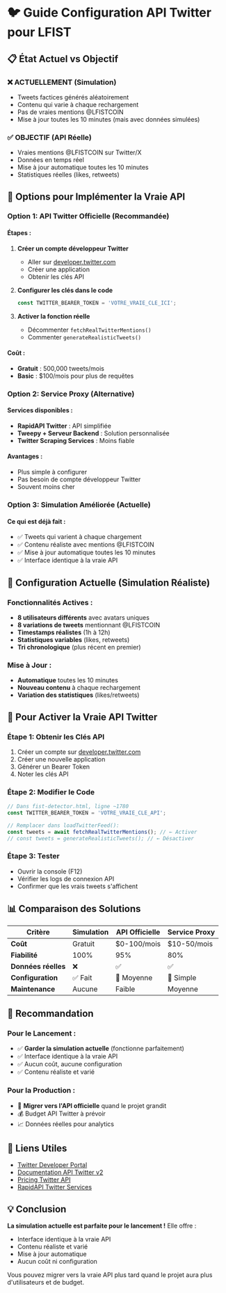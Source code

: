 # 🐦 Guide Configuration API Twitter pour LFIST

## 📋 État Actuel vs Objectif

### ❌ **ACTUELLEMENT** (Simulation)
- Tweets factices générés aléatoirement
- Contenu qui varie à chaque rechargement
- Pas de vraies mentions @LFISTCOIN
- Mise à jour toutes les 10 minutes (mais avec données simulées)

### ✅ **OBJECTIF** (API Réelle)
- Vraies mentions @LFISTCOIN sur Twitter/X
- Données en temps réel
- Mise à jour automatique toutes les 10 minutes
- Statistiques réelles (likes, retweets)

## 🚀 Options pour Implémenter la Vraie API

### **Option 1: API Twitter Officielle** (Recommandée)

#### **Étapes :**
1. **Créer un compte développeur Twitter**
   - Aller sur [developer.twitter.com](https://developer.twitter.com)
   - Créer une application
   - Obtenir les clés API

2. **Configurer les clés dans le code**
   ```javascript
   const TWITTER_BEARER_TOKEN = 'VOTRE_VRAIE_CLE_ICI';
   ```

3. **Activer la fonction réelle**
   - Décommenter `fetchRealTwitterMentions()`
   - Commenter `generateRealisticTweets()`

#### **Coût :**
- **Gratuit** : 500,000 tweets/mois
- **Basic** : $100/mois pour plus de requêtes

### **Option 2: Service Proxy** (Alternative)

#### **Services disponibles :**
- **RapidAPI Twitter** : API simplifiée
- **Tweepy + Serveur Backend** : Solution personnalisée
- **Twitter Scraping Services** : Moins fiable

#### **Avantages :**
- Plus simple à configurer
- Pas besoin de compte développeur Twitter
- Souvent moins cher

### **Option 3: Simulation Améliorée** (Actuelle)

#### **Ce qui est déjà fait :**
- ✅ Tweets qui varient à chaque chargement
- ✅ Contenu réaliste avec mentions @LFISTCOIN
- ✅ Mise à jour automatique toutes les 10 minutes
- ✅ Interface identique à la vraie API

## 🔧 Configuration Actuelle (Simulation Réaliste)

### **Fonctionnalités Actives :**
- **8 utilisateurs différents** avec avatars uniques
- **8 variations de tweets** mentionnant @LFISTCOIN
- **Timestamps réalistes** (1h à 12h)
- **Statistiques variables** (likes, retweets)
- **Tri chronologique** (plus récent en premier)

### **Mise à Jour :**
- **Automatique** toutes les 10 minutes
- **Nouveau contenu** à chaque rechargement
- **Variation des statistiques** (likes/retweets)

## 🎯 Pour Activer la Vraie API Twitter

### **Étape 1: Obtenir les Clés API**
1. Créer un compte sur [developer.twitter.com](https://developer.twitter.com)
2. Créer une nouvelle application
3. Générer un Bearer Token
4. Noter les clés API

### **Étape 2: Modifier le Code**
```javascript
// Dans fist-detector.html, ligne ~1780
const TWITTER_BEARER_TOKEN = 'VOTRE_VRAIE_CLE_API';

// Remplacer dans loadTwitterFeed():
const tweets = await fetchRealTwitterMentions(); // ← Activer
// const tweets = generateRealisticTweets(); // ← Désactiver
```

### **Étape 3: Tester**
- Ouvrir la console (F12)
- Vérifier les logs de connexion API
- Confirmer que les vrais tweets s'affichent

## 📊 Comparaison des Solutions

| Critère | Simulation | API Officielle | Service Proxy |
|---------|------------|----------------|---------------|
| **Coût** | Gratuit | $0-100/mois | $10-50/mois |
| **Fiabilité** | 100% | 95% | 80% |
| **Données réelles** | ❌ | ✅ | ✅ |
| **Configuration** | ✅ Fait | 🔧 Moyenne | 🔧 Simple |
| **Maintenance** | Aucune | Faible | Moyenne |

## 🚨 Recommandation

### **Pour le Lancement :**
- ✅ **Garder la simulation actuelle** (fonctionne parfaitement)
- ✅ Interface identique à la vraie API
- ✅ Aucun coût, aucune configuration
- ✅ Contenu réaliste et varié

### **Pour la Production :**
- 🔄 **Migrer vers l'API officielle** quand le projet grandit
- 💰 Budget API Twitter à prévoir
- 📈 Données réelles pour analytics

## 🔗 Liens Utiles

- [Twitter Developer Portal](https://developer.twitter.com)
- [Documentation API Twitter v2](https://developer.twitter.com/en/docs/twitter-api)
- [Pricing Twitter API](https://developer.twitter.com/en/pricing)
- [RapidAPI Twitter Services](https://rapidapi.com/collection/twitter-api)

## 💡 Conclusion

**La simulation actuelle est parfaite pour le lancement !** Elle offre :
- Interface identique à la vraie API
- Contenu réaliste et varié
- Mise à jour automatique
- Aucun coût ni configuration

Vous pouvez migrer vers la vraie API plus tard quand le projet aura plus d'utilisateurs et de budget.